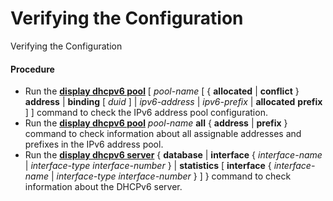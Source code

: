 Verifying the Configuration
===========================

Verifying the Configuration

#### Procedure

* Run the [**display dhcpv6 pool**](cmdqueryname=display+dhcpv6+pool) [ *pool-name* [ { **allocated** | **conflict** } **address** | **binding** [ *duid* ] | *ipv6-address* | *ipv6-prefix* | **allocated** **prefix** ] ] command to check the IPv6 address pool configuration.
* Run the [**display dhcpv6 pool**](cmdqueryname=display+dhcpv6+pool) *pool-name* **all** { **address** | **prefix** } command to check information about all assignable addresses and prefixes in the IPv6 address pool.
* Run the [**display dhcpv6 server**](cmdqueryname=display+dhcpv6+server) { **database** | **interface** { *interface-name* | *interface-type* *interface-number* } | **statistics** [ **interface** { *interface-name* | *interface-type* *interface-number* } ] } command to check information about the DHCPv6 server.